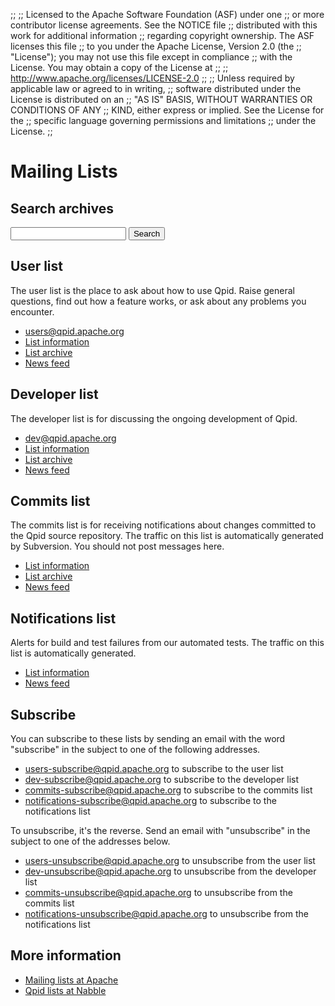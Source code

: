 ;;
;; Licensed to the Apache Software Foundation (ASF) under one
;; or more contributor license agreements.  See the NOTICE file
;; distributed with this work for additional information
;; regarding copyright ownership.  The ASF licenses this file
;; to you under the Apache License, Version 2.0 (the
;; "License"); you may not use this file except in compliance
;; with the License.  You may obtain a copy of the License at
;; 
;;   http://www.apache.org/licenses/LICENSE-2.0
;; 
;; Unless required by applicable law or agreed to in writing,
;; software distributed under the License is distributed on an
;; "AS IS" BASIS, WITHOUT WARRANTIES OR CONDITIONS OF ANY
;; KIND, either express or implied.  See the License for the
;; specific language governing permissions and limitations
;; under the License.
;;

# Mailing Lists

## Search archives

<form action="http://qpid.2158936.n2.nabble.com/template/NamlServlet.jtp" method="get">
  <input type="hidden" name="macro" value="search_page"/>
  <input type="hidden" name="node" value="7106518"/>
  <input type="text" name="query"/>
  <button type="submit">Search</button>
</form>

## User list

The user list is the place to ask about how to use Qpid.  Raise
general questions, find out how a feature works, or ask about any
problems you encounter.

 - <users@qpid.apache.org>
 - [List information](http://mail-archives.apache.org/mod_mbox/qpid-users/)
 - [List archive](http://qpid.2158936.n2.nabble.com/Apache-Qpid-users-f2158936.html)
 - [News feed](http://mail-archives.apache.org/mod_mbox/qpid-users/?format=atom)

## Developer list

The developer list is for discussing the ongoing development of Qpid.

 - <dev@qpid.apache.org>
 - [List information](http://mail-archives.apache.org/mod_mbox/qpid-dev/)
 - [List archive](http://qpid.2158936.n2.nabble.com/Apache-Qpid-developers-f7254403.html)
 - [News feed](http://mail-archives.apache.org/mod_mbox/qpid-dev/?format=atom)

## Commits list

The commits list is for receiving notifications about changes
committed to the Qpid source repository. The traffic on this list is
automatically generated by Subversion. You should not post messages
here.

 - [List information](http://mail-archives.apache.org/mod_mbox/qpid-commits/)
 - [List archive](http://qpid.2158936.n2.nabble.com/Apache-Qpid-commits-f7106555.html)
 - [News feed](http://mail-archives.apache.org/mod_mbox/qpid-commits/?format=atom)

## Notifications list

Alerts for build and test failures from our automated tests.  The
traffic on this list is automatically generated.

 - [List information](http://mail-archives.apache.org/mod_mbox/qpid-notifications/)
 - [News feed](http://mail-archives.apache.org/mod_mbox/qpid-notifications/?format=atom)

## Subscribe

You can subscribe to these lists by sending an email with the word
"subscribe" in the subject to one of the following addresses.

 - <users-subscribe@qpid.apache.org> to subscribe to the user list
 - <dev-subscribe@qpid.apache.org> to subscribe to the developer list
 - <commits-subscribe@qpid.apache.org> to subscribe to the commits list
 - <notifications-subscribe@qpid.apache.org> to subscribe to the notifications list

To unsubscribe, it's the reverse.  Send an email with "unsubscribe" in
the subject to one of the addresses below.

 - <users-unsubscribe@qpid.apache.org> to unsubscribe from the user list
 - <dev-unsubscribe@qpid.apache.org> to unsubscribe from the developer list
 - <commits-unsubscribe@qpid.apache.org> to unsubscribe from the commits list
 - <notifications-unsubscribe@qpid.apache.org> to unsubscribe from the notifications list

## More information

 - [Mailing lists at Apache](http://www.apache.org/foundation/mailinglists.html)
 - [Qpid lists at Nabble](http://qpid.2158936.n2.nabble.com/)
